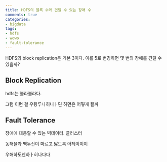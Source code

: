 ```yaml
---
title: HDFS의 블록 수와 견딜 수 있는 장애 수
comments: true
categories:
- bigdata
tags:
- hdfs
- wowo
- fault-tolerance
---
```


HDFS의 block replication은 기본 3이다. 이를 5로 변경하면 몇 번의 장애를 견딜 수 있을까?

## Block Replication

hdfs는 불라불라다.

그럼 이런 걸 우량루나허니ㅏ딘 하면은
어떻게 될까

## Fault Tolerance

장애에 대응할 수 있는 빅데이터. 클러스터

동해물과 백두산이 마르고 닳도록
아헤이이이

우해하도넨하ㅏ히나다다
